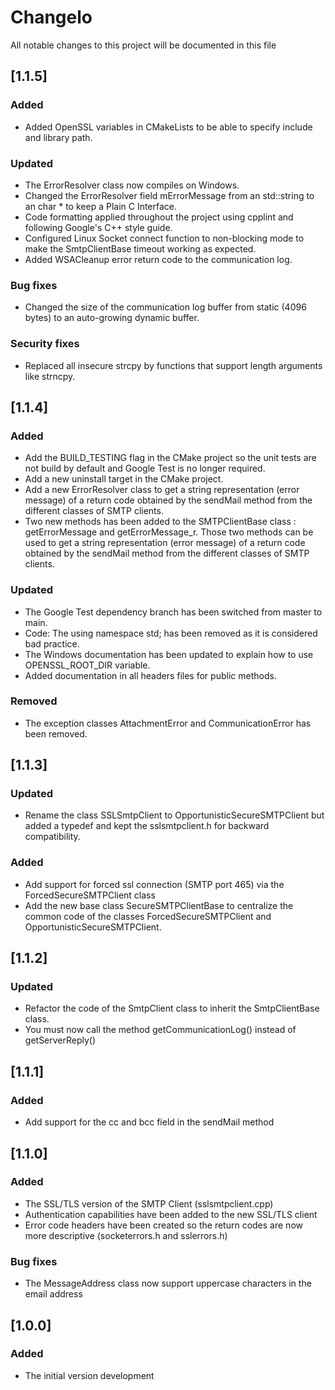 # Changelo

All notable changes to this project will be documented in this file

## [1.1.5]

### Added

- Added OpenSSL variables in CMakeLists to be able to specify include
and library path.

### Updated

- The ErrorResolver class now compiles on Windows.
- Changed the ErrorResolver field mErrorMessage from an std::string to an
char * to keep a Plain C Interface.
- Code formatting applied throughout the project using cpplint and following
Google's C++ style guide.
- Configured Linux Socket connect function to non-blocking mode to make
the SmtpClientBase timeout working as expected.
- Added WSACleanup error return code to the communication log.

### Bug fixes

- Changed the size of the communication log buffer from static (4096 bytes) to an
auto-growing dynamic buffer.

### Security fixes

- Replaced all insecure strcpy by functions that support length arguments like
strncpy.

## [1.1.4]

### Added

- Add the BUILD_TESTING flag in the CMake project so the unit tests are not
build by default and Google Test is no longer required.
- Add a new uninstall target in the CMake project.
- Add a new ErrorResolver class to get a string representation (error message)
of a return code obtained by the
  sendMail method from the different classes of SMTP clients.
- Two new methods has been added to the SMTPClientBase class : getErrorMessage
and getErrorMessage_r. Those two methods can be used to get a string
representation (error message) of a return code obtained by the sendMail
method from the different classes of SMTP clients.

### Updated

- The Google Test dependency branch has been switched from master to main.
- Code: The using namespace std; has been removed as it is considered bad practice.
- The Windows documentation has been updated to explain how to use
OPENSSL_ROOT_DIR variable.
- Added documentation in all headers files for public methods.

### Removed

- The exception classes AttachmentError and CommunicationError has been removed.

## [1.1.3]

### Updated

- Rename the class SSLSmtpClient to OpportunisticSecureSMTPClient but added a
typedef and kept the sslsmtpclient.h for backward compatibility.

### Added

- Add support for forced ssl connection (SMTP port 465) via the
ForcedSecureSMTPClient class
- Add the new base class SecureSMTPClientBase to centralize the common code of
the classes ForcedSecureSMTPClient and OpportunisticSecureSMTPClient.

## [1.1.2]

### Updated

- Refactor the code of the SmtpClient class to inherit the SmtpClientBase class.
- You must now call the method getCommunicationLog() instead of getServerReply()

## [1.1.1]

### Added

- Add support for the cc and bcc field in the sendMail method

## [1.1.0]

### Added

- The SSL/TLS version of the SMTP Client (sslsmtpclient.cpp)
- Authentication capabilities have been added to the new SSL/TLS client
- Error code headers have been created so the return codes are now more
descriptive (socketerrors.h and sslerrors.h)

### Bug fixes

- The MessageAddress class now support uppercase characters in the email address

## [1.0.0]

### Added

- The initial version development
